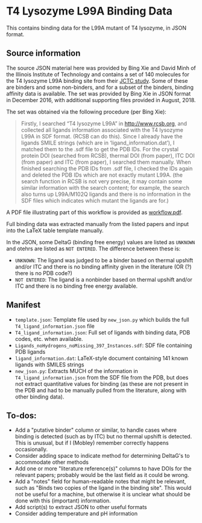 # T4 Lysozyme L99A Binding Data

This contains binding data for the L99A mutant of T4 lysozyme, in JSON format.

## Source information
The source JSON material here was provided by Bing Xie and David Minh of the Illinois Institute of Technology and contains a set of 140 molecules for the T4 lysozyme L99A binding site from their [JCTC study](http://dx.doi.org/10.1021/acs.jctc.6b01183). Some of these are binders and some non-binders, and for a subset of the binders, binding affinity data is available.
The set was provided by Bing Xie in JSON format in December 2016, with additional supporting files provided in August, 2018.

The set was obtained via the following procedure (per Bing Xie):
> Firstly, I searched  “T4 lysozyme L99A” in http://www.rcsb.org, and collected all ligands information associated with the T4 lysozyme L99A in SDF format. (RCSB can do this). Since I already have the ligands SMILE strings (which are in ‘ligand_information.dat’), I matched them to the .sdf file to get the PDB IDs.  For the crystal protein DOI (searched from RCSB), thermal DOI (from paper), ITC DOI (from paper) and ITC (from paper), I searched them manually.
When finished searching the PDB IDs from .sdf file, I checked the IDs again and deleted the PDB IDs which are not exactly mutant L99A. (the search function in RCSB is not very precise, it may contain some similar information with the search content; for example, the search also turns up L99A/M102Q ligands and there is no information in the SDF files which indicates which mutant the ligands are for.)

A PDF file illustrating part of this workflow is provided as [workflow.pdf](workflow.pdf).

Full binding data was extracted manually from the listed papers and input into the LaTeX table template manually.

In the JSON, some DeltaG (binding free energy) values are listed as `UNKNOWN` and otehrs are listed as `NOT ENTERED`. The difference between these is:
- `UNKNOWN`: The ligand was judged to be a binder based on thermal upshift and/or ITC and there is no binding affinity given in the literature (OR (?) there is no PDB code?)
- `NOT ENTERED`: The ligand is a nonbinder based on thermal upshift and/or ITC and there is no binding free energy available.

## Manifest
- `template.json`: Template file used by `new_json.py` which builds the full `T4_ligand_information.json` file
- `T4_ligand_information.json`: Full set of ligands with binding data, PDB codes, etc. when available.
- `Ligands_noHydrogens_noMissing_397_Instances.sdf`: SDF file containing PDB ligands
- `ligand_information.dat`: LaTeX-style document containing 141 known ligands with SMILES strings
- `new_json.py`: Extracts MUCH of the information in `T4_ligand_information.json` from the SDF file from the PDB, but does not extract quantitative values for binding (as these are not present in the PDB and had to be manually pulled from the literature, along with other binding data).

## To-dos:
- Add a "putative binder" column or similar, to handle cases where binding is detected (such as by ITC) but no thermal upshift is detected. This is unusual, but if I (Mobley) remember correctly happens occasionally.
- Consider adding space to indicate method for determining DeltaG's to accommodate other methods
- Add one or more "literature reference(s)" columns to have DOIs for the relevant papers; probably would be the last field as it could be wrong.
- Add a "notes" field for human-readable notes that might be relevant, such as "Binds two copies of the ligand in the binding site". This would not be useful for a machine, but otherwise it is unclear what should be done with this (important) information.
- Add script(s) to extract JSON to other useful formats
- Consider adding temperature and pH information
